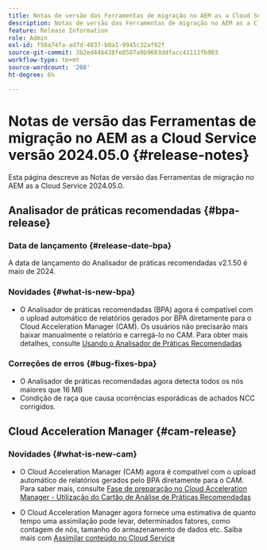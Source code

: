 ```yaml
---
title: Notas de versão das Ferramentas de migração no AEM as a Cloud Service versão 2024.05.0
description: Notas de versão das Ferramentas de migração no AEM as a Cloud Service versão 2024.05.0
feature: Release Information
role: Admin
exl-id: f50a74fa-ad7d-4837-b0a1-9945c32af02f
source-git-commit: 3b2ed44b438fe8587a9b9603ddfacc41111fb903
workflow-type: tm+mt
source-wordcount: '208'
ht-degree: 6%

---
```


# Notas de versão das Ferramentas de migração no AEM as a Cloud Service versão 2024.05.0 {#release-notes}

Esta página descreve as Notas de versão das Ferramentas de migração no AEM as a Cloud Service 2024.05.0.

## Analisador de práticas recomendadas {#bpa-release}

### Data de lançamento {#release-date-bpa}

A data de lançamento do Analisador de práticas recomendadas v2.1.50 é maio de 2024.

### Novidades {#what-is-new-bpa}

* O Analisador de práticas recomendadas (BPA) agora é compatível com o upload automático de relatórios gerados por BPA diretamente para o Cloud Acceleration Manager (CAM). Os usuários não precisarão mais baixar manualmente o relatório e carregá-lo no CAM. Para obter mais detalhes, consulte [Usando o Analisador de Práticas Recomendadas](/help/journey-migration/best-practices-analyzer/using-best-practices-analyzer.md)

### Correções de erros {#bug-fixes-bpa}

* O Analisador de práticas recomendadas agora detecta todos os nós maiores que 16 MB
* Condição de raça que causa ocorrências esporádicas de achados NCC corrigidos.

## Cloud Acceleration Manager {#cam-release}

### Novidades {#what-is-new-cam}

* O Cloud Acceleration Manager (CAM) agora é compatível com o upload automático de relatórios gerados pelo BPA diretamente para o CAM. Para saber mais, consulte [Fase de preparação no Cloud Acceleration Manager - Utilização do Cartão de Análise de Práticas Recomendadas](/help/journey-migration/cloud-acceleration-manager/using-cam/cam-readiness-phase.md#best-practices-analysis)

* O Cloud Acceleration Manager agora fornece uma estimativa de quanto tempo uma assimilação pode levar, determinados fatores, como contagem de nós, tamanho do armazenamento de dados etc. Saiba mais com [Assimilar conteúdo no Cloud Service](/help/journey-migration/content-transfer-tool/using-content-transfer-tool/ingesting-content.md)
